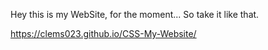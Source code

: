 Hey this is my WebSite, for the moment... So take it like that. 

 https://clems023.github.io/CSS-My-Website/
